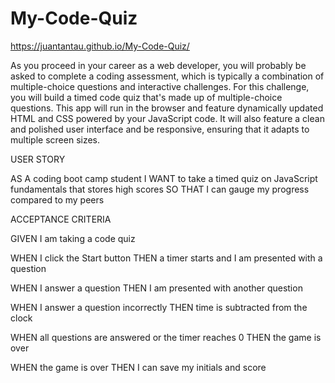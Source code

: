 # My-Code-Quiz


https://juantantau.github.io/My-Code-Quiz/


As you proceed in your career as a web developer, you will probably be asked to complete a coding assessment, which is typically a combination of multiple-choice questions and interactive challenges. For this challenge, you will build a timed code quiz that's made up of multiple-choice questions. This app will run in the browser and feature dynamically updated HTML and CSS powered by your JavaScript code. It will also feature a clean and polished user interface and be responsive, ensuring that it adapts to multiple screen sizes.



USER STORY

AS A coding boot camp student
I WANT to take a timed quiz on JavaScript fundamentals that stores high scores
SO THAT I can gauge my progress compared to my peers


ACCEPTANCE CRITERIA

GIVEN I am taking a code quiz

WHEN I click the Start button
THEN a timer starts and I am presented with a question

WHEN I answer a question
THEN I am presented with another question

WHEN I answer a question incorrectly
THEN time is subtracted from the clock

WHEN all questions are answered or the timer reaches 0
THEN the game is over

WHEN the game is over
THEN I can save my initials and score
